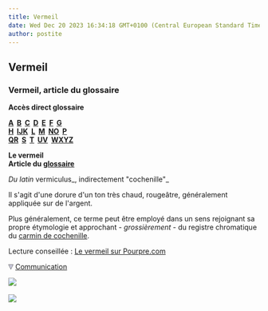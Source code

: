 ```yaml
---
title: Vermeil
date: Wed Dec 20 2023 16:34:18 GMT+0100 (Central European Standard Time)
author: postite
---
```


## Vermeil
### Vermeil, article du glossaire
 **Accès direct glossaire**

**[A](a.html)  [B](b.html)  [C](c.html)  [D](d.html)  [E](e.html)  [F](f.html)  [G](g.html)  
[H](h.html)  [IJK](ijk.html)  [L](l.html)  [M](m.html)  [NO](no.html)  [P](p.html)  
[QR](qr.html)  [S](s.html)  [T](t.html)  [UV](uv.html)  [WXYZ](wxyz.html)**

**Le vermeil  
Article du [glossaire](glossaire.html)**

_Du latin_ vermiculus_, indirectement "cochenille"_

Il s'agit d'une dorure d'un ton très chaud, rougeâtre, généralement appliquée sur de l'argent.

Plus généralement, ce terme peut être employé dans un sens rejoignant sa propre étymologie et approchant - _grossièrement_ - du registre chromatique du [carmin de cochenille](laquesanciennes.html#carmindecochenille).

Lecture conseillée : [Le vermeil sur Pourpre.com](http://pourpre.com/chroma/dico.php?typ=fiche&&ent=vermeil)



![](images/flechebas.gif) [Communication](http://www.artrealite.com/annonceurs.htm) 

[![](https://cbonvin.fr/sites/regie.artrealite.com/visuels/campagne1.png)](index-2.html#20131014)

![](https://cbonvin.fr/sites/regie.artrealite.com/visuels/campagne2.png)